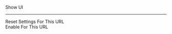 <span class="kButton buttonShowUi">Show UI</span>

------------------------------------------------------------------------

<span class="kButton buttonResetSettings">Reset Settings For This URL</span>  
<span class="kButton kButtonAction buttonToggleInjector">Enable For This URL</span>
